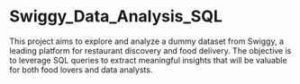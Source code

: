 # Swiggy_Data_Analysis_SQL
This project aims to explore and analyze a dummy dataset from Swiggy, a leading platform for restaurant discovery and food delivery. The objective is to leverage SQL queries to extract meaningful insights that will be valuable for both food lovers and data analysts.
